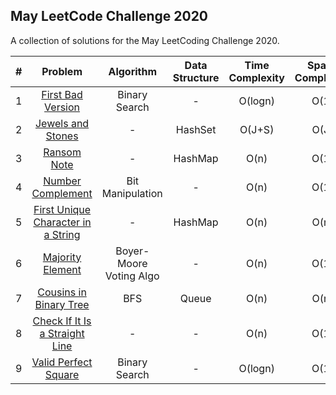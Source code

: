 ## May LeetCode Challenge 2020
A collection of solutions for the May LeetCoding Challenge 2020.

| # | Problem | Algorithm | Data Structure | Time Complexity | Space Complexity |  |
|:-:|:-:|:-:|:-:|:-:|:-:|:-:|
| 1 | [First Bad Version](https://leetcode.com/explore/challenge/card/may-leetcoding-challenge/534/week-1-may-1st-may-7th/3316/)| Binary Search | - | O(logn) | O(1) | [Code](https://github.com/dikshagoyal26/LeetCode-Solutions/blob/master/may-leetcode-challenge/day1_first_bad_version.cpp) |
| 2 | [Jewels and Stones](https://leetcode.com/explore/featured/card/may-leetcoding-challenge/534/week-1-may-1st-may-7th/3317/) | - | HashSet | O(J+S) | O(J) | [Code](https://github.com/dikshagoyal26/LeetCode-Solutions/blob/master/may-leetcode-challenge/day2_jewels_and_stones.cpp) |
| 3 | [Ransom Note](https://leetcode.com/explore/featured/card/may-leetcoding-challenge/534/week-1-may-1st-may-7th/3318/) | - | HashMap | O(n) | O(1) | [Code](https://github.com/dikshagoyal26/LeetCode-Solutions/blob/master/may-leetcode-challenge/day3_ransom_note.cpp) |
| 4 | [Number Complement](https://leetcode.com/explore/challenge/card/may-leetcoding-challenge/534/week-1-may-1st-may-7th/3319/) | Bit Manipulation | - | O(n) | O(1) | [Code](https://github.com/dikshagoyal26/LeetCode-Solutions/blob/master/may-leetcode-challenge/day4_number_complement.cpp) |
| 5 | [First Unique Character in a String](https://leetcode.com/explore/challenge/card/may-leetcoding-challenge/534/week-1-may-1st-may-7th/3320/) | - | HashMap | O(n) | O(n) | [Code](https://github.com/dikshagoyal26/LeetCode-Solutions/blob/master/may-leetcode-challenge/day5_first_unique_character.cpp) |
| 6 | [Majority Element](https://leetcode.com/explore/challenge/card/may-leetcoding-challenge/534/week-1-may-1st-may-7th/3321/) | Boyer-Moore Voting Algo | - | O(n) | O(1) | [Code](https://github.com/dikshagoyal26/LeetCode-Solutions/blob/master/may-leetcode-challenge/day6_majority_element.cpp) |
| 7 | [Cousins in Binary Tree](https://leetcode.com/explore/challenge/card/may-leetcoding-challenge/534/week-1-may-1st-may-7th/3322/) | BFS | Queue | O(n) | O(n) | [Code](https://github.com/dikshagoyal26/LeetCode-Solutions/blob/master/may-leetcode-challenge/day7_cousins_in_binary_tree.cpp) |
| 8 | [Check If It Is a Straight Line](https://leetcode.com/explore/challenge/card/may-leetcoding-challenge/535/week-2-may-8th-may-14th/3323/) | - | - | O(n) | O(1) | [Code](https://github.com/dikshagoyal26/LeetCode-Solutions/blob/master/may-leetcode-challenge/day8_Check_If_It_Is_a_straight_line.cpp) |
| 9 | [Valid Perfect Square](https://leetcode.com/explore/challenge/card/may-leetcoding-challenge/535/week-2-may-8th-may-14th/3324/) | Binary Search | - | O(logn) | O(1) | [Code](https://github.com/dikshagoyal26/LeetCode-Solutions/blob/master/may-leetcode-challenge/day9_valid_perfect_square.cpp) |